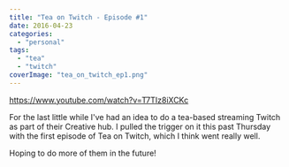 ```yaml
---
title: "Tea on Twitch - Episode #1"
date: 2016-04-23
categories: 
  - "personal"
tags: 
  - "tea"
  - "twitch"
coverImage: "tea_on_twitch_ep1.png"
---
```


https://www.youtube.com/watch?v=T7TIz8iXCKc

For the last little while I've had an idea to do a tea-based streaming Twitch as part of their Creative hub. I pulled the trigger on it this past Thursday with the first episode of Tea on Twitch, which I think went really well.

Hoping to do more of them in the future!
